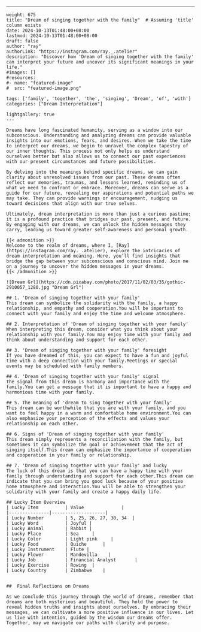 ---
    weight: 675
    title: "Dream of singing together with the family"  # Assuming 'title' column exists
    date: 2024-10-13T01:48:00+08:00
    lastmod: 2024-10-13T01:48:00+08:00
    draft: false
    author: "ray"
    authorLink: "https://instagram.com/ray._.atelier"
    description: "Discover how 'Dream of singing together with the family' can interpret your future and uncover its significant meanings in your life."
    #images: []
    #resources:
    #- name: "featured-image"
    #  src: "featured-image.png"
    
    tags: ['family', 'together', 'the', 'singing', 'Dream', 'of', 'with']
    categories: ["Dream Interpretation"]
    
    lightgallery: true
    ---
    
    Dreams have long fascinated humanity, serving as a window into our subconscious. Understanding and analyzing dreams can provide valuable insights into our emotions, fears, and desires. When we take the time to interpret our dreams, we begin to unravel the complex tapestry of our inner thoughts. This process not only helps us understand ourselves better but also allows us to connect our past experiences with our present circumstances and future possibilities.
    
    By delving into the meanings behind specific dreams, we can gain clarity about unresolved issues from our past. These dreams often reflect our memories, traumas, and lessons learned, reminding us of what we need to confront or embrace. Moreover, dreams can serve as a guide for our future, revealing our aspirations and potential paths we may take. They can provide warnings or encouragement, nudging us toward decisions that align with our true selves.
    
    Ultimately, dream interpretation is more than just a curious pastime; it is a profound practice that bridges our past, present, and future. By engaging with our dreams, we can unlock the hidden messages they carry, leading us toward greater self-awareness and personal growth.
    
    {{< admonition >}}
    Welcome to the realm of dreams, where I, [Ray](https://instagram.com/ray._.atelier), explore the intricacies of dream interpretation and meaning. Here, you’ll find insights that bridge the gap between your subconscious and conscious mind. Join me on a journey to uncover the hidden messages in your dreams.
    {{< /admonition >}}
    
    ![Dream Grl](https://cdn.pixabay.com/photo/2017/11/02/03/35/gothic-2910057_1280.jpg "Dream Grl")
    
    ## 1. 'Dream of singing together with your family'
    This dream can symbolize the solidarity with the family, a happy relationship, and empathy and cooperation.You will be important to connect with your family and enjoy the time and welcome atmosphere.
    
    ## 2. Interpretation of 'Dream of singing together with your family'
    When interpreting this dream, consider what you think about your relationship with your family.You may enjoy time with your family and think about understanding and support for each other.
    
    ## 3. 'Dream of singing together with your family' foresight
    If you have dreamed of this, you can expect to have a fun and joyful time with a deep connection with your family.Meetings or special events may be scheduled with family members.
    
    ## 4. 'Dream of singing together with your family' signal
    The signal from this dream is harmony and importance with the family.You can get a message that it is important to have a happy and harmonious time with your family.
    
    ## 5. The meaning of 'dream to sing together with your family'
    This dream can be worthwhile that you are with your family, and you want to feel happy in a warm and comfortable home environment.You can also emphasize your perception of the effects and values your relationship on each other.
    
    ## 6. Signs of 'Dream of singing together with your family'
    This dream simply represents a reconciliation with the family, but sometimes it can symbolize the goal or achievement that the act of singing itself.This dream can emphasize the importance of cooperation and cooperation in your family or relationship.
    
    ## 7. 'Dream of singing together with your family' and lucky
    The luck of this dream is that you can have a happy time with your family through understanding and support for each other.This dream can indicate that you can bring you good luck because of your positive home atmosphere and interaction.You will be able to strengthen your solidarity with your family and create a happy daily life.
    
    ## Lucky Item Overview
    | Lucky Item          | Value              |
    |---------------|--------------------|
    | Lucky Number        | 5, 25, 26, 27, 30, 34  |
    | Lucky Word          | Joyful |
    | Lucky Animal        | Rabbit |
    | Lucky Place         | Sea     |
    | Lucky Color         | Light pink     |
    | Lucky Food          | Quiche      |
    | Lucky Instrument    | Flute |
    | Lucky Flower        | Mandevilla    |
    | Lucky Job           | Financial Analyst       |
    | Lucky Exercise      | Rowing  |
    | Lucky Country       | Zimbabwe    |
    
    
    ##  Final Reflections on Dreams
    
    As we conclude this journey through the world of dreams, remember that dreams are both mysterious and beautiful. They hold the power to reveal hidden truths and insights about ourselves. By embracing their messages, we can cultivate a more positive influence in our lives. Let us live with intention, guided by the wisdom our dreams offer. Together, may we navigate our paths with clarity and purpose.
    